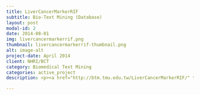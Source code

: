 ```yaml
---
title: LiverCancerMarkerRIF
subtitle: Bio-Text Mining (Database)
layout: post
modal-id: 2
date: 2014-08-01
img: livercancermarkerrif.png
thumbnail: livercancermarkerrif-thumbnail.png
alt: image-alt
project-date: April 2014
client: NHRI/BCT
category: Biomedical Text Mining
categories: active_project
description: <p><a href="http://btm.tmu.edu.tw/LiverCancerMarkerRIF/" target="_blank">LiverCancerMarkerRIF</a> is a liver cancer biomarker database along with a text-mining-based curation system, which allows users to retrieve biomarker-related narrations and curate supporting evidence on liver cancer biomarkers directly while browsing PubMed.</p><p>Fund# MOST 104-2221-E-143-005</p>

---
```

